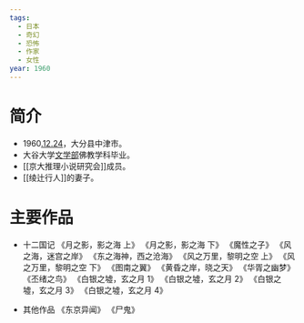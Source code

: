 ```yaml
---
tags:
  - 日本
  - 奇幻
  - 恐怖
  - 作家
  - 女性
year: 1960
---
```

# 简介

- 1960[.12.24](2024-12-24.md)，大分县中津市。
- 大谷大学[文学部](文学部.md)佛教学科毕业。
- [[京大推理小说研究会]]成员。
- [[绫辻行人]]的妻子。

# 主要作品

- 十二国记
《月之影，影之海 上》
《月之影，影之海 下》
《魔性之子》
《风之海，迷宫之岸》
《东之海神，西之沧海》
《风之万里，黎明之空 上》
《风之万里，黎明之空 下》
《图南之翼》
《黄昏之岸，晓之天》
《华胥之幽梦》
《丕绪之鸟》
《白银之墟，玄之月 1》
《白银之墟，玄之月 2》
《白银之墟，玄之月 3》
《白银之墟，玄之月 4》

- 其他作品
《东京异闻》
《尸鬼》